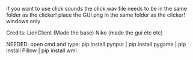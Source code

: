 if you want to use click sounds the click.wav file needs to be in the same folder as the clicker!
place the GUI.png in the same folder as the clicker!
windows only

Credits: LionClient (Made the base) Niko (made the gui etc etc)

NEEDED:
open cmd and type:
pip install pynput |
pip install pygame | pip install Pillow | pip install wmi
